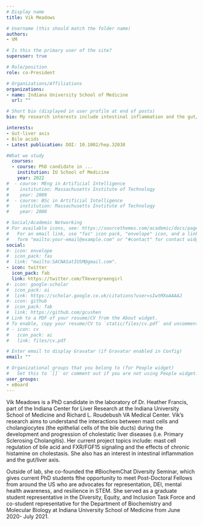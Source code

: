 ```yaml
---
# Display name
title: Vik Meadows

# Username (this should match the folder name)
authors:
- VM

# Is this the primary user of the site?
superuser: true

# Role/position
role: co-President

# Organizations/Affiliations
organizations:
- name: Indiana University School of Medicine
  url: ""

# Short bio (displayed in user profile at end of posts)
bio: My research interests include intestinal inflammation and the gut/liver axis.

interests:
- Gut-liver axis
- Bile acids
- Latest publication: DOI: 10.1002/hep.32038

#What we study
  courses:
  - course: PhD candidate in ...
    institution: IU School of Medicine
    year: 2022
#  - course: MEng in Artificial Intelligence
#    institution: Massachusetts Institute of Technology
#    year: 2009
#  - course: BSc in Artificial Intelligence
#    institution: Massachusetts Institute of Technology
#    year: 2008

# Social/Academic Networking
# For available icons, see: https://sourcethemes.com/academic/docs/page-builder/#icons
#   For an email link, use "fas" icon pack, "envelope" icon, and a link in the
#   form "mailto:your-email@example.com" or "#contact" for contact widget.
social:
#- icon: envelope
#  icon_pack: fas
#  link: "mailto:SACNASatIUSM@gmail.com".
- icon: twitter
  icon_pack: fab
  link: https://twitter.com/TXevergreengirl
#- icon: google-scholar
#  icon_pack: ai
#  link: https://scholar.google.co.uk/citations?user=sIwtMXoAAAAJ
#- icon: github
#  icon_pack: fab
#  link: https://github.com/gcushen
# Link to a PDF of your resume/CV from the About widget.
# To enable, copy your resume/CV to `static/files/cv.pdf` and uncomment the lines below.
# - icon: cv
#   icon_pack: ai
#   link: files/cv.pdf

# Enter email to display Gravatar (if Gravatar enabled in Config)
email: ""

# Organizational groups that you belong to (for People widget)
#   Set this to `[]` or comment out if you are not using People widget.
user_groups:
- eBoard
---
```


Vik Meadows is a PhD candidate in the laboratory of Dr. Heather Francis, part of the Indiana Center for Liver Research at the Indiana University School of Medicine and Richard L. Roudebush VA Medical Center. Vik’s research aims to understand the interactions between mast cells and cholangiocytes (the epithelial cells of the bile ducts) during the development and progression of cholestatic liver diseases (i.e. Primary Sclerosing Cholangitis). Her current project topics include: mast cell regulation of bile acid and FXR/FGF15 signaling and the effects of chronic histamine on cholestasis. She also has an interest in intestinal inflammation and the gut/liver axis.

Outside of lab, she co-founded the #BiochemChat Diversity Seminar, which gives current PhD students fthe opportunity to meet Post-Doctoral Fellows from around the US who are advocates for representation, DEI, mental health awareness, and resilience in STEM. She served as a graduate student representative in the Diversity, Equity, and Inclusion Task Force and co-student representative for the Department of Biochemistry and Molecular Biology at Indiana University School of Medicine from June 2020- July 2021.
